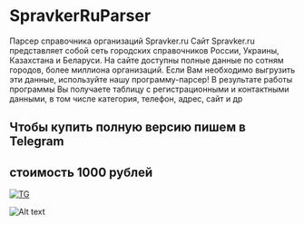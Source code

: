 # SpravkerRuParser
Парсер справочника организаций Spravker.ru
Сайт Spravker.ru представляет собой сеть городских справочников России, Украины, Казахстана и Беларуси. На сайте доступны полные данные по сотням городов, более миллиона организаций.
Если Вам необходимо выгрузить эти данные, используйте нашу программу-парсер! В результате работы программы Вы получаете таблицу с регистрационными и контактными данными, в том числе категория, телефон, адрес, сайт и др 
## Чтобы купить полную версию пишем в Telegram
## стоимость 1000 рублей
[![TG](https://i.postimg.cc/qBmSHVQj/TGFR-3.png)](https://t.me/fradyrad)

![Alt text](https://i.postimg.cc/RhxYgVgk/fp777t-1.png)
